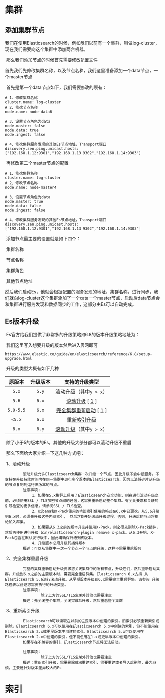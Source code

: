# 集群

## 添加集群节点

​		我们在使用Elasticsearch的时候，例如我们以前有一个集群，叫做log-cluster，现在我们需要向这个集群中添加两台机器。

​		那么我们添加节点的时候首先需要修改配置文件

​		首先我们先修改集群名称，以及节点名称，我们这里准备添加一个data节点，一个master节点

​		首先是第一个data节点如下，我们需要修改的项有：

```
# 1、修改集群名称
cluster.name: log-cluster
# 2、修改节点名称
node.name: node-data6

# 3、设置节点角色为data
node.master: false 
node.data: true 
node.ingest: false 

# 4、修改集群服务发现的其他Es节点地址，Transport端口
discovery.zen.ping.unicast.hosts: ["192.168.1.12:9301","192.168.1.13:9302","192.168.1.14:9303"]
```

​		再修改第二个master节点的配置

```
# 1、修改集群名称
cluster.name: log-cluster
# 2、修改节点名称
node.name: node-master4

# 3、设置节点角色为data
node.master: true 
node.data: false 
node.ingest: false 

# 4、修改集群服务发现的其他Es节点地址，Transport端口
discovery.zen.ping.unicast.hosts: ["192.168.1.12:9301","192.168.1.13:9302","192.168.1.14:9303"]
```

​		添加节点最主要的设置就是如下四个：

​					集群名称

​					节点名称

​					集群角色

​					其他节点地址

​		然后我们启动Es，他就会根据配置的服务发现的地址，集群名称，进行同步，我们就向log-cluster这个集群添加了一个data一个master节点，启动后data节点会和集群进行服务发现和数据同步的工作，这部分由Es可以自动完成。

## Es版本升级

​		Es官方给我们提供了非常多的升级策略如6.8的版本升级策略地址为：

​		我们这里写入想要升级的版本然后进入官网即可

```
https://www.elastic.co/guide/en/elasticsearch/reference/6.8/setup-upgrade.html
```

​		升级的类型大概有如下几种

|  原版本   | 升级版本 |                        支持的升级类型                        |
| :-------: | :------: | :----------------------------------------------------------: |
|   `5.x`   |  `5.y`   | [滚动升级](https://www.elastic.co/guide/en/elasticsearch/reference/6.8/rolling-upgrades.html)（其中`y > x`） |
|   `5.6`   |  `6.x`   | [滚动升级](https://www.elastic.co/guide/en/elasticsearch/reference/6.8/rolling-upgrades.html) [ [1](https://www.elastic.co/guide/en/elasticsearch/reference/6.8/setup-upgrade.html#_footnotedef_1) ] |
| `5.0-5.5` |  `6.x`   | [完全集群重新启动](https://www.elastic.co/guide/en/elasticsearch/reference/6.8/restart-upgrade.html) [ [1](https://www.elastic.co/guide/en/elasticsearch/reference/6.8/setup-upgrade.html#_footnotedef_1) ] |
|  `<5.x`   |  `6.x`   | [重新索引升级](https://www.elastic.co/guide/en/elasticsearch/reference/6.8/reindex-upgrade.html) |
|   `6.x`   |  `6.y`   | [滚动升级](https://www.elastic.co/guide/en/elasticsearch/reference/6.8/rolling-upgrades.html)（其中`y > x`） |

​		除了小于5的版本的Es，其他的升级大部分都可以滚动升级不重启

​		那么下面给大家介绍一下这几种方式吧：

​				1、滚动升级

```
		滚动升级允许Elasticsearch集群一次升级一个节点，因此升级不会中断服务。不支持在升级持续时间内在同一集群中运行多个版本的Elasticsearch，因为无法将碎片从升级的节点复制到运行旧版本的节点。
		注意事项：
			1、如果在5.x集群上启用了Elasticsearch安全功能，则在进行滚动升级之前，必须使用SSL / TLS加密节点间的通信，这需要重新启动整个集群。有关此要求和关联的引导检查的更多信息，请参阅SSL / TLS检查。
			2、Kibana和X-Pack使用的内部索引使用的格式在6.x中已更改。从5.6升级到6.x时，必须先升级这些内部索引， 然后才能开始滚动升级过程。否则，升级后的节点将拒绝加入群集。
			3、如果要从6.3之前的版本升级并使用X-Pack，则必须先删除X-Pack插件，然后再使用进行升级 bin/elasticsearch-plugin remove x-pack。从6.3开始，X-Pack包含在默认发行版中，因此请确保升级到该版本。
			4、升级版本必须升级其插件版本
		概述：可以从集群中一次一个节点一个节点的升级，这样不需要重启服务
```

​				2、完全集群重启升级

```
		完整的集群重新启动升级要求您关闭集群中的所有节点，升级它们，然后重新启动集群。升级到6.x之前的主要版本时，需要完全重启群集。Elasticsearch 6.x支持 从Elasticsearch 5.6进行滚动升级。从早期版本升级到6.x需要完全重启群集。请参阅 升级路径表以验证您需要执行的升级类型。
		注意事项：
				除了上方的SSL/TLS忽略外其他也需要注意
		概述：先关闭整个集群，关闭完成后升级，然后重启整个集群
```

​				3、重新索引升级

```
		Elasticsearch可以读取在以前的主要版本中创建的索引。旧索引必须重新索引或删除。Elasticsearch 6.x可以使用在Elasticsearch 5.x中创建的索引，但不能使用在Elasticsearch 2.x或更早版本中创建的索引。Elasticsearch 5.x可以使用在Elasticsearch 2.x中创建的索引，但不能使用在1.x或更早版本中创建的索引。
		如果存在不兼容的索引，Elasticsearch节点将无法启动。
		
		注意事项：
				除了上方的SSL/TLS忽略外其他也需要注意
		概述：重新索引升级，需要删除或者重建索引，需要重建或者导入后删除，最为麻烦，主要是针对版本差异较大的Es
```



# 索引

